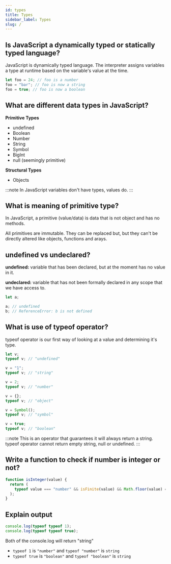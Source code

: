 ```yaml
---
id: types
title: Types
sidebar_label: Types
slug: /
---
```


## Is JavaScript a dynamically typed or statically typed language?

JavaScript is dynamically typed language. The interpreter assigns variables a type at runtime based on the variable's value at the time.

```js
let foo = 24; // foo is a number
foo = "bar"; // foo is now a string
foo = true; // foo is now a boolean
```

## What are different data types in JavaScript?

**Primitive Types**

- undefined
- Boolean
- Number
- String
- Symbol
- BigInt
- null (seemingly primitive)

**Structural Types**

- Objects

:::note
In JavaScript variables don't have types, values do.
:::

## What is meaning of primitive type?

In JavaScript, a primitive (value/data) is data that is not object and has no methods.

All primitives are immutable. They can be replaced but, but they can't be directly altered like objects, functions and arays.

## undefined vs undeclared?

**undefined:** variable that has been declared, but at the moment has no value in it.

**undeclared:** variable that has not been formally declared in any scope that we have access to.

```js
let a;

a; // undefined
b; // ReferenceError: b is not defined
```

## What is use of typeof operator?

typeof operator is our first way of looking at a value and determining it's type.

```js
let v;
typeof v; // "undefined"

v = "1";
typeof v; // "string"

v = 2;
typeof v; // "number"

v = {};
typeof v; // "object"

v = Symbol();
typeof v; // "symbol"

v = true;
typeof v; // "boolean"
```

:::note
This is an operator that guarantees it will always return a string. typeof operator cannot return empty string, null or undefined.
:::

## Write a function to check if number is integer or not?

```js
function isInteger(value) {
  return (
    typeof value === "number" && isFinite(value) && Math.floor(value) === value;
  );
}
```

## Explain output

```jsx
console.log(typeof typeof 1);
console.log(typeof typeof true);
```

Both of the console.log will return "string"

- `typeof 1` is `"number"` and `typeof "number"` is `string`
- `typeof true` is `"boolean"` and `typeof "boolean"` is `string`
